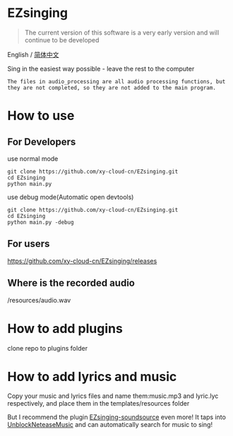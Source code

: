 # EZsinging

> The current version of this software is a very early version and will continue to be developed

English / [简体中文](https://github.com/xy-cloud-cn/EZsinging/blob/master/README_zh_hans.md)

Sing in the easiest way possible - leave the rest to the computer

`The files in audio_processing are all audio processing functions, but they are not completed, so they are not added to the main program.`

# How to use

## For Developers

use normal mode

    git clone https://github.com/xy-cloud-cn/EZsinging.git
    cd EZsinging
    python main.py

use debug mode(Automatic open devtools)

    git clone https://github.com/xy-cloud-cn/EZsinging.git
    cd EZsinging
    python main.py -debug

## For users

https://github.com/xy-cloud-cn/EZsinging/releases

## Where is the recorded audio

/resources/audio.wav

# How to add plugins

clone repo to plugins folder

# How to add lyrics and music

Copy your music and lyrics files and name them:music.mp3 and lyric.lyc respectively, and place them in the templates/resources folder

But I recommend the plugin [EZsinging-soundsource](https://github.com/xy-cloud-cn/EZsinging-soundsource) even more! It taps into [UnblockNeteaseMusic](https://github.com/UnblockNeteaseMusic) and can automatically search for music to sing!
